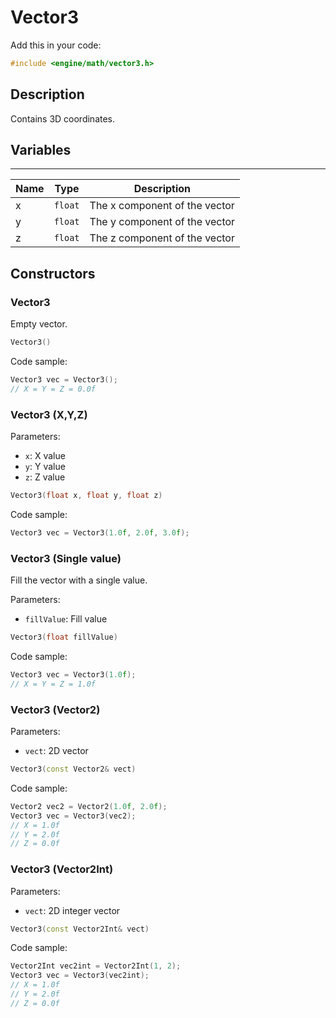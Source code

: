 # Vector3

Add this in your code:
```cpp
#include <engine/math/vector3.h>
```

## Description

Contains 3D coordinates.

## Variables

---
| Name | Type | Description |
|-|-|-|
x | `float` | The x component of the vector
y | `float` | The y component of the vector
z | `float` | The z component of the vector

## Constructors

### Vector3
Empty vector.

```cpp
Vector3()
```
Code sample:
```cpp
Vector3 vec = Vector3();
// X = Y = Z = 0.0f
```

### Vector3 (X,Y,Z)
Parameters:
- `x`: X value
- `y`: Y value
- `z`: Z value
```cpp
Vector3(float x, float y, float z)
```
Code sample:
```cpp
Vector3 vec = Vector3(1.0f, 2.0f, 3.0f);
```

### Vector3 (Single value)
Fill the vector with a single value.

Parameters:
- `fillValue`: Fill value
```cpp
Vector3(float fillValue)
```
Code sample:
```cpp
Vector3 vec = Vector3(1.0f);
// X = Y = Z = 1.0f
```

### Vector3 (Vector2)
Parameters:
- `vect`: 2D vector
```cpp
Vector3(const Vector2& vect)
```
Code sample:
```cpp
Vector2 vec2 = Vector2(1.0f, 2.0f);
Vector3 vec = Vector3(vec2);
// X = 1.0f
// Y = 2.0f
// Z = 0.0f
```

### Vector3 (Vector2Int)
Parameters:
- `vect`: 2D integer vector
```cpp
Vector3(const Vector2Int& vect)
```
Code sample:
```cpp
Vector2Int vec2int = Vector2Int(1, 2);
Vector3 vec = Vector3(vec2int);
// X = 1.0f
// Y = 2.0f
// Z = 0.0f
```